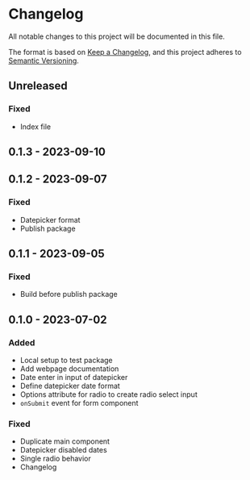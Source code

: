 # Changelog

All notable changes to this project will be documented in this file.

The format is based on [Keep a Changelog](https://keepachangelog.com/en/1.0.0/),
and this project adheres to [Semantic Versioning](https://semver.org/spec/v2.0.0.html).

## Unreleased
### Fixed
- Index file

## 0.1.3 - 2023-09-10

## 0.1.2 - 2023-09-07
### Fixed
- Datepicker format
- Publish package

## 0.1.1 - 2023-09-05
### Fixed
-  Build before publish package

## 0.1.0 - 2023-07-02
### Added
- Local setup to test package
- Add webpage documentation
- Date enter in input of datepicker
- Define datepicker date format
- Options attribute for radio to create radio select input
- `onSubmit` event for form component

### Fixed
- Duplicate main component
- Datepicker disabled dates
- Single radio behavior
- Changelog
